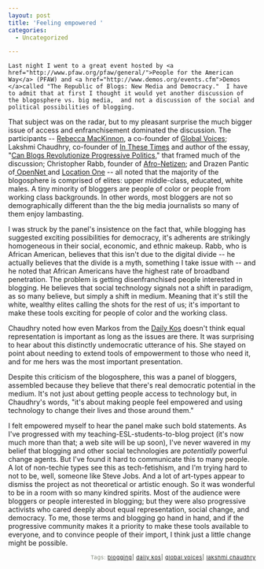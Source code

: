 ```yaml
---
layout: post
title: 'Feeling empowered '
categories:
  - Uncategorized

---
```



    Last night I went to a great event hosted by <a href="http://www.pfaw.org/pfaw/general/">People for the American Way</a> (PFAW) and <a href="http://www.demos.org/events.cfm">Demos </a>called "The Republic of Blogs: New Media and Democracy."  I have to admit that at first I thought it would yet another discussion of the blogosphere vs. big media,  and not a discussion of the social and political possibilities of blogging. 

That subject was on the radar, but to my pleasant surprise the much bigger issue of access and enfranchisement dominated the discussion.  The participants -- <a href="http://rconversation.blogs.com/">Rebecca MacKinnon</a>, a co-founder of <a href="http://www.globalvoicesonline.org">Global Voices</a>; Lakshmi Chaudhry, co-founder of <a href="http://www.inthesetimes.com/">In These Times</a> and author of the essay, "<a href="http://www.inthesetimes.com/site/main/article/can_blogs_revolutionize_progressive_politics/">Can Blogs Revolutionize Progressive Politics</a>," that framed much of the discussion; Christopher Rabb, founder of <a href="http://www.afronetizen.com/">Afro-Netizen</a>; and Drazen Pantic of<a href="http://www.open4all.info/"> OpenNet </a>and <a href="http://www.location1.org/">Location One</a> -- all noted that the majority of the blogosphere is comprised of elites: upper middle-class, educated, white males.  A tiny minority of bloggers are people of color or people from working class backgrounds.  In other words, most bloggers are not so demographically different than the the big media journalists so many of them enjoy lambasting.

I was struck by the panel's insistence on the fact that, while blogging has suggested exciting possibilities for democracy, it's adherents are strikingly homogeneous in their social, economic, and ethnic makeup.  Rabb, who is African American, believes that this isn't due to the digital divide -- he actually believes that the divide is a myth, something I take issue with -- and he noted that African Americans have the highest rate of broadband penetration.  The problem is getting disenfranchised people interested in blogging.  He believes that social technology signals not a shift in paradigm, as so many believe, but simply a shift in medium.  Meaning that it's still the white, wealthy elites calling the shots for the rest of us; it's important to make these tools exciting for people of color and the working class. 

Chaudhry noted how even Markos from the <a href="http://dailykos.com/">Daily Kos</a> doesn't think equal representation is important as long as the issues are there.  It was surprising to hear about this distinctly undemocratic utterance of his.  She stayed on point about needing to extend tools of empowerment to those who need it, and for me hers was the most important presentation. 

Despite this criticism of the blogosphere, this was a panel of bloggers, assembled because they believe that there's real democratic potential in the medium.  It's not just about getting people access to technology but, in Chaudhry's words, "it's about making people feel empowered and using technology to change their lives and those around them."

I felt empowered myself to hear the panel make such bold statements.  As I've progressed with my teaching-ESL-students-to-blog project (it's now much more than that; a web site will be up soon), I've never wavered in my belief that blogging and other social technologies are <em>potentially</em> powerful change agents.  But I've found it hard to communicate this to many people.  A lot of non-techie types see this as tech-fetishism, and I'm trying hard to not to be, well, someone like Steve Jobs.  And a lot of art-types appear to dismiss the project as not theoretical or artistic enough.  So it was wonderful to be in a room with so many kindred spirits.  Most of the audience were bloggers or people interested in blogging; but they were also progressive activists who cared deeply about equal representation, social change, and democracy.  To me, those terms and blogging go hand in hand, and if the  progressive community makes it a priority to make these tools available to everyone, and to convince people of their import, I think just a little change might be possible.

<p style="text-align:right;font-size:11px;letter-spacing:.05em;color:#808979;">Tags: <a href="http://www.technorati.com/tag/blogging" rel="tag">blogging</a><strong>|</strong> <a href="http://www.technorati.com/tag/daily%20kos" rel="tag">daily kos</a><strong>|</strong> <a href="http://www.technorati.com/tag/global%20voices" rel="tag">global voices</a><strong>|</strong> <a href="http://www.technorati.com/tag/lakshmi%20chaudhry" rel="tag">lakshmi chaudhry</a></p>
  
